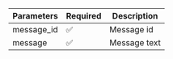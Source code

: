 | Parameters 	| Required 	                | Description  	|
|------------	|----------	                |--------------	|
| message_id 	| :white_check_mark:      	| Message id   	|
| message    	| :white_check_mark:      	| Message text 	|

